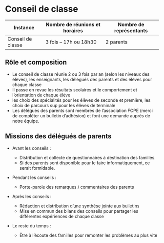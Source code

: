 # Conseil de classe

| Instance         | Nombre de réunions et horaires |Nombre de représentants|
|------------------|--------------------------------|-----------------------|
|Conseil de classe |3 fois – 17h ou 18h30           |2 parents              |

## Rôle et composition

- Le conseil de classe réunie 2 ou 3 fois par an (selon les niveaux des élèves), les
enseignants, les délégués des parents et des élèves pour chaque classe
- Il passe en revue les résultats scolaires et le comportement et l’orientation de
chaque élève
- les choix des spécialités pour les élèves de seconde et première, les choix de
parcours sup pour les élèves de terminale
- Les délégués des parents sont membres de l’association FCPE (merci de
compléter un bulletin d’adhésion) et font une demande auprès de notre équipe.

## Missions des délégués de parents

- Avant les conseils : 
    - Distribution et collecte de questionnaires à destination des
familles. 
    - Si des parents sont disponible pour le faire informatiquement, ce serait
formidable.

- Pendant les conseils : 
    - Porte-parole des remarques / commentaires des parents

- Après les conseils :

    - Rédaction et distribution d’une synthèse jointe aux bulletins
    - Mise en commun des bilans des conseils pour partager les différentes expériences de chaque classe

- Le reste du temps : 
    - Être à l’écoute des familles pour remonter les problèmes au plus vite
    